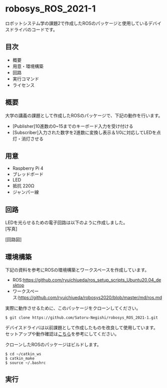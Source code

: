 # robosys_ROS_2021-1
ロボットシステム学の課題2で作成したROSのパッケージと使用しているデバイスドライバのコードです。

## 目次
- 概要
- 用意・環境構築
- 回路
- 実行コマンド
- ライセンス

## 概要
大学の講義の課題として作成したROSのパッケージで、下記の動作を行います。
- [Publisher]10進数の0~15までのキーボード入力を受け付ける
- [Subscriber]入力された数字を2進数に変換し表示＆1/0に対応してLEDを点灯・消灯させる

## 用意
- Raspberry Pi 4
- ブレッドボード
- LED
- 抵抗 220Ω
- ジャンパー線

## 回路
LEDを光らせるための電子回路は以下のように作成しました。  
[写真]  
  
[回路図]
  
  
## 環境構築
下記の資料を参考にROSの環境構築とワークスペースを作成しています。
- ROS:https://github.com/ryuichiueda/ros_setup_scripts_Ubuntu20.04_desktop
- ワークスペース:https://github.com/ryuichiueda/robosys2020/blob/master/md/ros.md
  
実際に動作させるために、このパッケージをクローンしてください。
```
$ git clone https://github.com/Satoru-Negishi/robosys_ROS_2021-1.git
```
  
デバイスドライバは以前課題として作成したものを改良して使用しています。  
セットアップや動作確認は[こちら](https://github.com/SatoruNegishi/robosys_devicedriver_2020-12)を参考にしてください。  
  
クローンしたROSのパッケージはビルドします。
```
$ cd ~/catkin_ws
$ catkin_make
$ source ~/.bashrc
```

## 実行
